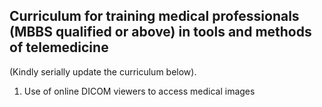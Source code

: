 ## Curriculum for training medical professionals (MBBS qualified or above) in tools and methods of telemedicine

(Kindly serially update the curriculum below).

1. Use of online DICOM viewers to access medical images
